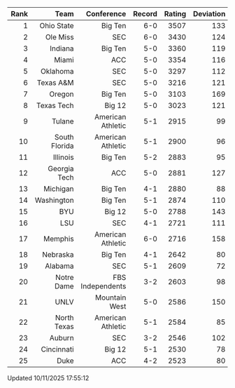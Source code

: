 | Rank  | Team                 | Conference           | Record   | Rating | Deviation |
| ---:  | ---:                 | ---:                 | ---:     | ---:   | ---:      |
| 1     | Ohio State           | Big Ten              | 6-0      | 3507   | 133       |
| 2     | Ole Miss             | SEC                  | 6-0      | 3430   | 124       |
| 3     | Indiana              | Big Ten              | 5-0      | 3360   | 119       |
| 4     | Miami                | ACC                  | 5-0      | 3354   | 116       |
| 5     | Oklahoma             | SEC                  | 5-0      | 3297   | 112       |
| 6     | Texas A&M            | SEC                  | 5-0      | 3216   | 121       |
| 7     | Oregon               | Big Ten              | 5-0      | 3103   | 169       |
| 8     | Texas Tech           | Big 12               | 5-0      | 3023   | 121       |
| 9     | Tulane               | American Athletic    | 5-1      | 2915   | 99        |
| 10    | South Florida        | American Athletic    | 5-1      | 2900   | 96        |
| 11    | Illinois             | Big Ten              | 5-2      | 2883   | 95        |
| 12    | Georgia Tech         | ACC                  | 5-0      | 2881   | 127       |
| 13    | Michigan             | Big Ten              | 4-1      | 2880   | 88        |
| 14    | Washington           | Big Ten              | 5-1      | 2874   | 110       |
| 15    | BYU                  | Big 12               | 5-0      | 2788   | 143       |
| 16    | LSU                  | SEC                  | 4-1      | 2721   | 111       |
| 17    | Memphis              | American Athletic    | 6-0      | 2716   | 158       |
| 18    | Nebraska             | Big Ten              | 4-1      | 2642   | 80        |
| 19    | Alabama              | SEC                  | 5-1      | 2609   | 72        |
| 20    | Notre Dame           | FBS Independents     | 3-2      | 2603   | 98        |
| 21    | UNLV                 | Mountain West        | 5-0      | 2586   | 150       |
| 22    | North Texas          | American Athletic    | 5-1      | 2584   | 85        |
| 23    | Auburn               | SEC                  | 3-2      | 2546   | 102       |
| 24    | Cincinnati           | Big 12               | 5-1      | 2530   | 78        |
| 25    | Duke                 | ACC                  | 4-2      | 2523   | 80        |

Updated 10/11/2025 17:55:12
